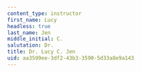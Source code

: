 ```yaml
---
content_type: instructor
first_name: Lucy
headless: true
last_name: Jen
middle_initial: C.
salutation: Dr.
title: Dr. Lucy C. Jen
uid: aa3599ee-3df2-43b3-3590-5d33a8e9a143
---
```

